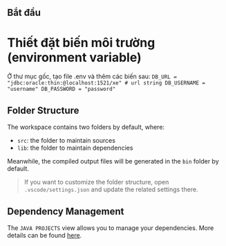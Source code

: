 ## Bắt đầu
# Thiết đặt biến môi trường (environment variable)
Ở thư mục gốc, tạo file .env và thêm các biến sau:
`
DB_URL = "jdbc:oracle:thin:@localhost:1521/xe" # url string
DB_USERNAME = "username"
DB_PASSWORD = "password"
`

## Folder Structure

The workspace contains two folders by default, where:

- `src`: the folder to maintain sources
- `lib`: the folder to maintain dependencies

Meanwhile, the compiled output files will be generated in the `bin` folder by default.

> If you want to customize the folder structure, open `.vscode/settings.json` and update the related settings there.

## Dependency Management

The `JAVA PROJECTS` view allows you to manage your dependencies. More details can be found [here](https://github.com/microsoft/vscode-java-dependency#manage-dependencies).
